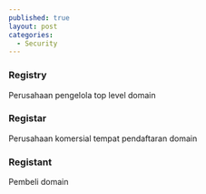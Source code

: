 ```yaml
---
published: true
layout: post
categories:
  - Security
---
```

### Registry
Perusahaan pengelola top level domain

### Registar
Perusahaan komersial tempat pendaftaran domain

### Registant 
Pembeli domain
